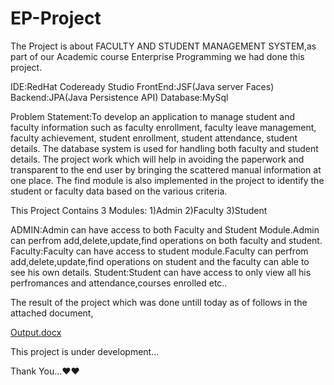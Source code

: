 # EP-Project

The Project is about FACULTY AND STUDENT MANAGEMENT SYSTEM,as part of our Academic course Enterprise Programming we had done this project.

IDE:RedHat Codeready Studio
FrontEnd:JSF(Java server Faces)
Backend:JPA(Java Persistence API)
Database:MySql

Problem Statement:To develop an application to manage student and faculty information such as faculty enrollment, faculty leave management, faculty achievement, student enrollment, student attendance, student details. The database system is used for handling both faculty and student details. The project work which will help in avoiding the paperwork and transparent to the end user by bringing the scattered manual information at one place. The find module is also implemented in the project to identify the student or faculty data based on the various criteria.

This Project Contains 3 Modules:
1)Admin
2)Faculty
3)Student

ADMIN:Admin can have access to both Faculty and Student Module.Admin can perfrom add,delete,update,find operations on both faculty and student.
Faculty:Faculty can have access to student module.Faculty can perfrom add,delete,update,find operations on student and the faculty can able to see his own details.
Student:Student can have access to only view all his perfromances and attendance,courses enrolled etc..


The result of the project which was done untill today as of follows in the attached document,

[Output.docx](https://github.com/PSaiRam32/EP-Project/files/9986751/Output.docx)

This project is under development...

Thank You...❤️❤️
